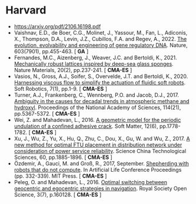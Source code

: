 # Harvard 

* https://arxiv.org/pdf/2106.16198.pdf
* Vaishnav, E.D., de Boer, C.G., Molinet, J., Yassour, M., Fan, L., Adiconis, X., Thompson, D.A., Levin, J.Z., Cubillos, F.A. and Regev, A., 2022. [The evolution, evolvability and engineering of gene regulatory DNA](https://www.nature.com/articles/s41586-022-04506-6). Nature, 603(7901), pp.455-463. [ **GA** ]
* Fernandes, M.C., Aizenberg, J., Weaver, J.C. and Bertoldi, K., 2021. [Mechanically robust lattices inspired by deep-sea glass sponges](https://www.nature.com/articles/s41563-020-0798-1). Nature Materials, 20(2), pp.237-241. [ **CMA-ES** ]
* Vasios, N., Gross, A.J., Soifer, S., Overvelde, J.T. and Bertoldi, K., 2020. [Harnessing viscous flow to simplify the actuation of fluidic soft robots](https://www.liebertpub.com/doi/full/10.1089/soro.2018.0149). Soft Robotics, 7(1), pp.1-9. [ **CMA-ES** ]
* Turner, A.J., Frankenberg, C., Wennberg, P.O. and Jacob, D.J., 2017. [Ambiguity in the causes for decadal trends in atmospheric methane and hydroxyl](https://www.pnas.org/doi/10.1073/pnas.1616020114). Proceedings of the National Academy of Sciences, 114(21), pp.5367-5372. [ **CMA-ES** ]
* Wei, Z. and Mahadevan, L., 2016. [A geometric model for the periodic undulation of a confined adhesive crack](https://pubs.rsc.org/en/content/articlehtml/2016/sm/c5sm01597a). Soft Matter, 12(6), pp.1778-1782. [ **CMA-ES** ]
* Xu, J., Wu, Z., Yu, X., Hu, Q., Zhu, C., Dou, X., Gu, W. and Wu, Z., 2017. [A new method for optimal FTU placement in distribution network under consideration of power service reliability](https://link.springer.com/article/10.1007/s11431-017-9152-9). Science China Technological Sciences, 60, pp.1885-1896. [ **CMA-ES** ]
* Özdemir, A., Gauci, M. and Groß, R., 2017, September. [Shepherding with robots that do not compute](https://direct.mit.edu/isal/proceedings/ecal2017/29/332/99567). In Artificial Life Conference Proceedings (pp. 332-339). MIT Press. [ **CMA-ES** ]
* Peleg, O. and Mahadevan, L., 2016. [Optimal switching between geocentric and egocentric strategies in navigation](https://royalsocietypublishing.org/doi/full/10.1098/rsos.160128). Royal Society Open Science, 3(7), p.160128. [ **CMA-ES** ]
